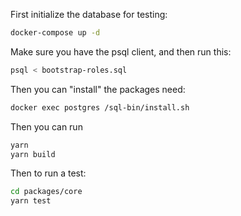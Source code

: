 First initialize the database for testing:

```sh
docker-compose up -d
```

Make sure you have the psql client, and then run this:

```sh
psql < bootstrap-roles.sql
```

Then you can "install" the packages need:

```sh
docker exec postgres /sql-bin/install.sh
```

Then you can run 

```sh
yarn
yarn build
```

Then to run a test:

```sh
cd packages/core
yarn test
```

